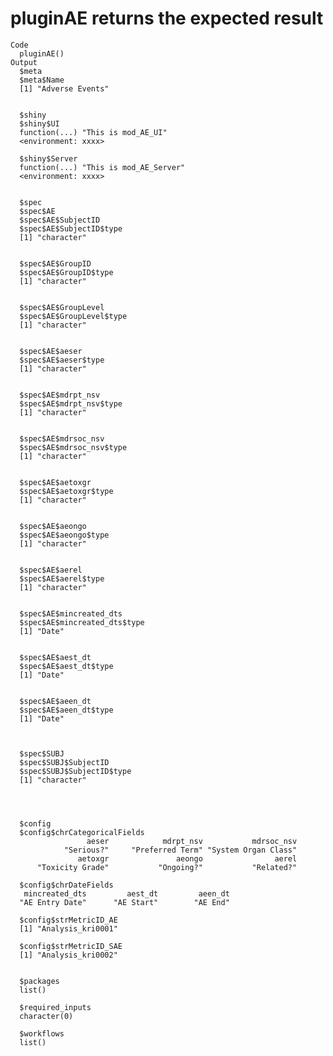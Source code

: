 # pluginAE returns the expected result

    Code
      pluginAE()
    Output
      $meta
      $meta$Name
      [1] "Adverse Events"
      
      
      $shiny
      $shiny$UI
      function(...) "This is mod_AE_UI"
      <environment: xxxx>
      
      $shiny$Server
      function(...) "This is mod_AE_Server"
      <environment: xxxx>
      
      
      $spec
      $spec$AE
      $spec$AE$SubjectID
      $spec$AE$SubjectID$type
      [1] "character"
      
      
      $spec$AE$GroupID
      $spec$AE$GroupID$type
      [1] "character"
      
      
      $spec$AE$GroupLevel
      $spec$AE$GroupLevel$type
      [1] "character"
      
      
      $spec$AE$aeser
      $spec$AE$aeser$type
      [1] "character"
      
      
      $spec$AE$mdrpt_nsv
      $spec$AE$mdrpt_nsv$type
      [1] "character"
      
      
      $spec$AE$mdrsoc_nsv
      $spec$AE$mdrsoc_nsv$type
      [1] "character"
      
      
      $spec$AE$aetoxgr
      $spec$AE$aetoxgr$type
      [1] "character"
      
      
      $spec$AE$aeongo
      $spec$AE$aeongo$type
      [1] "character"
      
      
      $spec$AE$aerel
      $spec$AE$aerel$type
      [1] "character"
      
      
      $spec$AE$mincreated_dts
      $spec$AE$mincreated_dts$type
      [1] "Date"
      
      
      $spec$AE$aest_dt
      $spec$AE$aest_dt$type
      [1] "Date"
      
      
      $spec$AE$aeen_dt
      $spec$AE$aeen_dt$type
      [1] "Date"
      
      
      
      $spec$SUBJ
      $spec$SUBJ$SubjectID
      $spec$SUBJ$SubjectID$type
      [1] "character"
      
      
      
      
      $config
      $config$chrCategoricalFields
                     aeser            mdrpt_nsv           mdrsoc_nsv 
                "Serious?"     "Preferred Term" "System Organ Class" 
                   aetoxgr               aeongo                aerel 
          "Toxicity Grade"           "Ongoing?"           "Related?" 
      
      $config$chrDateFields
       mincreated_dts         aest_dt         aeen_dt 
      "AE Entry Date"      "AE Start"        "AE End" 
      
      $config$strMetricID_AE
      [1] "Analysis_kri0001"
      
      $config$strMetricID_SAE
      [1] "Analysis_kri0002"
      
      
      $packages
      list()
      
      $required_inputs
      character(0)
      
      $workflows
      list()
      

